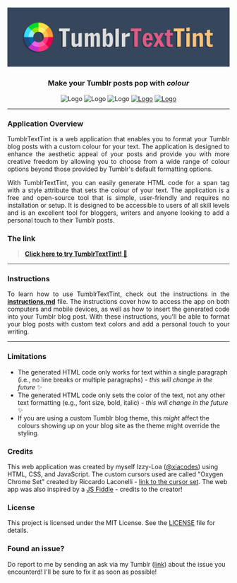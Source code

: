 <h3 align="center">
    <img src="images/logo.png" alt="Logo">
</h3>

<h3 align="center">
    Make your Tumblr posts pop with <i>colour</i>
</h3>

<p align="center">
  <img src="https://img.shields.io/bower/l/mi?style=flat-square" alt="Logo">
  <img src="https://img.shields.io/badge/technologies-HTML%2C%20CSS%2C%20JavaScript-%23e1a9eb?style=flat-square" alt="Logo">
    <img src="https://img.shields.io/badge/platform-Tumblr-%2336465d?style=flat-square" alt="Logo">
    <a href="https://xiacodes.tumblr.com/" target="_blank"><img src="https://img.shields.io/badge/contact%20me-my%20blog-%23baaaa0?style=flat-square" alt="Logo"></a>
    <a href="https://xiacodes.tumblr.com/" target="_blank"><img src="https://img.shields.io/github/v/release/xiacodes/TumblrTextTint?color=f08fb9&style=flat-square" alt="Logo"></a>
    
</p>

-------------

### Application Overview

<p align="justify">TumblrTextTint is a web application that enables you to format your Tumblr blog posts with a custom colour for your text. The application is designed to enhance the aesthetic appeal of your posts and provide you with more creative freedom by allowing you to choose from a wide range of colour options beyond those provided by Tumblr's default formatting options.</p>
<p align="justify">With TumblrTextTint, you can easily generate HTML code for a span tag with a style attribute that sets the colour of your text. The application is a free and open-source tool that is simple, user-friendly and requires no installation or setup. It is designed to be accessible to users of all skill levels and is an excellent tool for bloggers, writers and anyone looking to add a personal touch to their Tumblr posts.</p>

### The link
> **[Click here to try TumblrTextTint! 🔗](https://xiacodes.github.io/TumblrTextTint/)**

-------------

### Instructions

<p align="justify">To learn how to use TumblrTextTint, check out the instructions in the <b><a href="instructions/instructions.md">instructions.md</a></b> file. The instructions cover how to access the app on both computers and mobile devices, as well as how to insert the generated code into your Tumblr blog post. With these instructions, you'll be able to format your blog posts with custom text colors and add a personal touch to your writing.</p>

-------------

### Limitations

- The generated HTML code only works for text within a single paragraph (i.e., no line breaks or multiple paragraphs) _- this will change in the future_ ✨
- The generated HTML code only sets the color of the text, not any other text formatting (e.g., font size, bold, italic) _- this will change in the future_ ✨
- If you are using a custom Tumblr blog theme, this _might_ affect the colours showing up on your blog site as the theme might override the styling.

### Credits

This web application was created by myself Izzy-Loa ([@xiacodes](https://xiacodes.tumblr.com/)) using HTML, CSS, and JavaScript. 
The custom cursors used are called "Oxygen Chrome Set" created by Riccardo Laconelli - [link to the cursor set](https://www.cursors-4u.com/cursor/2010/12/17/oxygen-chrome-set.html).
The web app was also inspired by a [JS Fiddle](http://jsfiddle.net/j7vLfbw1/22/) - credits to the creator!

### License

This project is licensed under the MIT License. See the [LICENSE](LICENSE) file for details.

### Found an issue?

Do report to me by sending an ask via my Tumblr ([link](https://xiacodes.tumblr.com/ask)) about the issue you encounterd! I'll be sure to fix it as soon as possible!
